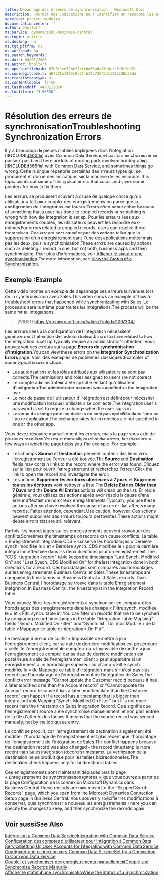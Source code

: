 ```yaml
---
title: Dépannage des erreurs de synchronisation | Microsoft Docs
description: Fournit des indications pour identifier et résoudre les erreurs de synchronisation.
services: project-madeira
documentationcenter: ''
author: bholtorf
ms.service: dynamics365-business-central
ms.topic: article
ms.devlang: na
ms.tgt_pltfrm: na
ms.workload: na
ms.search.keywords: ''
ms.date: 04/01/2020
ms.author: bholtorf
ms.openlocfilehash: 82b5f3ec52be27c4fbe60a6a63a0cfc5f6f1bd7c
ms.sourcegitcommit: d67328e1992c9a754b14c7267ab11312c80c38dd
ms.translationtype: HT
ms.contentlocale: fr-CH
ms.lasthandoff: 04/01/2020
ms.locfileid: "3196558"
---
```

# <a name="troubleshooting-synchronization-errors"></a><span data-ttu-id="e1b42-103">Résolution des erreurs de synchronisation</span><span class="sxs-lookup"><span data-stu-id="e1b42-103">Troubleshooting Synchronization Errors</span></span>
<span data-ttu-id="e1b42-104">Il y a beaucoup de pièces mobiles impliquées dans l'intégration [!INCLUDE[d365fin](includes/d365fin_md.md)] avec Common Data Service, et parfois les choses ne se passent pas bien.</span><span class="sxs-lookup"><span data-stu-id="e1b42-104">There are lots of moving parts involved in integrating [!INCLUDE[d365fin](includes/d365fin_md.md)] with Common Data Service, and sometimes things go wrong.</span></span> <span data-ttu-id="e1b42-105">Cette rubrique répertorie certaines des erreurs types qui se produisent et donne des indications sur la manière de les résoudre.</span><span class="sxs-lookup"><span data-stu-id="e1b42-105">This topic points out some of the typical errors that occur and gives some pointers for how to fix them.</span></span>

<span data-ttu-id="e1b42-106">Les erreurs se produisent souvent à cause de quelque chose qu'un utilisateur a fait pour coupler des enregistrements ou parce que la configuration de l'intégration est fausse.</span><span class="sxs-lookup"><span data-stu-id="e1b42-106">Errors often occur either because of something that a user has done to coupled records or something is wrong with how the integration is set up.</span></span> <span data-ttu-id="e1b42-107">Pour les erreurs liées aux enregistrements couplés, les utilisateurs peuvent les résoudre eux-mêmes.</span><span class="sxs-lookup"><span data-stu-id="e1b42-107">For errors related to coupled records, users can resolve those themselves.</span></span> <span data-ttu-id="e1b42-108">Ces erreurs sont causées par des actions telles que la suppression d'un enregistrement dans l'une des applications métier mais pas les deux, puis la synchronisation.</span><span class="sxs-lookup"><span data-stu-id="e1b42-108">These errors are caused by actions such as deleting a record in one, but not both, business apps and then synchronizing.</span></span> <span data-ttu-id="e1b42-109">Pour plus d'informations, voir [Afficher le statut d'une synchronisation](admin-how-to-view-synchronization-status.md).</span><span class="sxs-lookup"><span data-stu-id="e1b42-109">For more information, see [View the Status of a Synchronization](admin-how-to-view-synchronization-status.md).</span></span>

## <a name="example"></a><span data-ttu-id="e1b42-110">Exemple :</span><span class="sxs-lookup"><span data-stu-id="e1b42-110">Example</span></span>
<span data-ttu-id="e1b42-111">Cette vidéo montre un exemple de dépannage des erreurs survenues lors de la synchronisation avec Sales.</span><span class="sxs-lookup"><span data-stu-id="e1b42-111">This video shows an example of how to troubleshoot errors that happened while synchronizating with Sales.</span></span> <span data-ttu-id="e1b42-112">Le processus sera le même pour toutes les intégrations.</span><span class="sxs-lookup"><span data-stu-id="e1b42-112">The process will be the same for all integrations.</span></span> 

> [!VIDEO https://go.microsoft.com/fwlink/?linkid=2097304]

<span data-ttu-id="e1b42-113">Les erreurs liées à la configuration de l'intégration nécessitent généralement l'attention de l'administrateur.</span><span class="sxs-lookup"><span data-stu-id="e1b42-113">Errors that are related to how the integration is set up typically require an administrator's attention.</span></span> <span data-ttu-id="e1b42-114">Vous pouvez voir ces erreurs sur la page **Erreurs de synchronisation d'intégration**.</span><span class="sxs-lookup"><span data-stu-id="e1b42-114">You can view these errors on the **Integration Synchronization Errors** page.</span></span> <span data-ttu-id="e1b42-115">Voici des exemples de problèmes classiques :</span><span class="sxs-lookup"><span data-stu-id="e1b42-115">Examples of some typical issues include:</span></span>  
  
* <span data-ttu-id="e1b42-116">Les autorisations et les rôles attribués aux utilisateurs ne sont pas corrects.</span><span class="sxs-lookup"><span data-stu-id="e1b42-116">The permissions and roles assigned to users are not correct.</span></span>  
* <span data-ttu-id="e1b42-117">Le compte administrateur a été spécifié en tant qu'utilisateur d'intégration.</span><span class="sxs-lookup"><span data-stu-id="e1b42-117">The administrator account was specified as the integration user.</span></span>  
* <span data-ttu-id="e1b42-118">Le mot de passe de l'utilisateur d'intégration est défini pour nécessiter une modification lorsque l'utilisateur se connecte.</span><span class="sxs-lookup"><span data-stu-id="e1b42-118">The integration user's password is set to require a change when the user signs in.</span></span>  
* <span data-ttu-id="e1b42-119">Les taux de change pour les devises ne sont pas spécifiés dans l'une ou l'autre application.</span><span class="sxs-lookup"><span data-stu-id="e1b42-119">The exchange rates for currencies are not specified in one or the other app.</span></span>  
  
<span data-ttu-id="e1b42-120">Vous devez résoudre manuellement les erreurs, mais la page vous aide de plusieurs manières.</span><span class="sxs-lookup"><span data-stu-id="e1b42-120">You must manually resolve the errors, but there are a few ways in which the page helps you.</span></span> <span data-ttu-id="e1b42-121">Par exemple :</span><span class="sxs-lookup"><span data-stu-id="e1b42-121">For example:</span></span>  

* <span data-ttu-id="e1b42-122">Les champs **Source** et **Destination** peuvent contenir des liens vers l'enregistrement où l'erreur a été trouvée.</span><span class="sxs-lookup"><span data-stu-id="e1b42-122">The **Source** and **Destination** fields may contain links to the record where the error was found.</span></span> <span data-ttu-id="e1b42-123">Cliquez sur le lien pour ouvrir l'enregistrement et recherchez l'erreur.</span><span class="sxs-lookup"><span data-stu-id="e1b42-123">Click the link to open the record and investigate the error.</span></span>  
* <span data-ttu-id="e1b42-124">Les actions **Supprimer les écritures ultérieures à 7 jours** et **Supprimer toutes les écritures** vont nettoyer la liste.</span><span class="sxs-lookup"><span data-stu-id="e1b42-124">The **Delete Entries Older than 7 Days** and the **Delete All Entries** actions will clean up the list.</span></span> <span data-ttu-id="e1b42-125">En règle générale, vous utilisez ces actions après avoir résolu la cause d'une erreur affectant de nombreux enregistrements.</span><span class="sxs-lookup"><span data-stu-id="e1b42-125">Typically, you use these actions after you have resolved the cause of an error that affects many records.</span></span> <span data-ttu-id="e1b42-126">Faites attention, cependant.</span><span class="sxs-lookup"><span data-stu-id="e1b42-126">Use caution, however.</span></span> <span data-ttu-id="e1b42-127">Ces actions peuvent supprimer des erreurs toujours pertinentes.</span><span class="sxs-lookup"><span data-stu-id="e1b42-127">These actions might delete errors that are still relevant.</span></span>

<span data-ttu-id="e1b42-128">Parfois, les horodatages sur les enregistrements peuvent provoquer des conflits.</span><span class="sxs-lookup"><span data-stu-id="e1b42-128">Sometimes the timestamps on records can cause conflicts.</span></span> <span data-ttu-id="e1b42-129">La table « Enregistrement intégration CDS » conserve les horodatages « Dernière synch. modifiée le » et « Dernière synch. CDS modifiée le » pour la dernière intégration effectuée dans les deux directions pour un enregistrement.</span><span class="sxs-lookup"><span data-stu-id="e1b42-129">The "CDS Integration Record" table keeps the timestamps "Last Synch. Modified On" and "Last Synch. CDS Modified On" for the last integration done in both directions for a record.</span></span> <span data-ttu-id="e1b42-130">Ces horodatages sont comparés aux horodatages sur les enregistrements Business Central et Sales.</span><span class="sxs-lookup"><span data-stu-id="e1b42-130">These timestamps are compared to timestamps on Business Central and Sales records.</span></span> <span data-ttu-id="e1b42-131">Dans Business Central, l'horodatage se trouve dans la table Enregistrement intégration.</span><span class="sxs-lookup"><span data-stu-id="e1b42-131">In Business Central, the timestamp is in the Integration Record table.</span></span>

<span data-ttu-id="e1b42-132">Vous pouvez filtrer les enregistrements à synchroniser en comparant les horodatages des enregistrements dans les champs « Filtre synch. modifiée le » et « Fltr. synch. table int.</span><span class="sxs-lookup"><span data-stu-id="e1b42-132">You can filter on records that are to be synched by comparing record timestamps in the table "Integration Table Mapping" fields "Synch. Modified On Filter" and "Synch. Int. Tbl.</span></span> <span data-ttu-id="e1b42-133">mod.</span><span class="sxs-lookup"><span data-stu-id="e1b42-133">Mod.</span></span> <span data-ttu-id="e1b42-134">le » de la table « Mappage de table d'intégration ».</span><span class="sxs-lookup"><span data-stu-id="e1b42-134">On Fltr.".</span></span>

<span data-ttu-id="e1b42-135">Le message d'erreur de conflit « Impossible de mettre à jour l'enregistrement client, car sa date de dernière modification est postérieure à celle de l'enregistrement de compte » ou « Impossible de mettre à jour l'enregistrement de compte, car sa date de dernière modification est postérieure à celle de l'enregistrement client » peut apparaître si un enregistrement a un horodatage supérieur au champ « Filtre synch. modifiée le » du Mappage de table d'intégration, mais s'il n'est pas plus récent que l'horodatage de l’enregistrement de l’intégration de Sales.</span><span class="sxs-lookup"><span data-stu-id="e1b42-135">The conflict error message "Cannot update the Customer record because it has a later modified date than the Account record" or "Cannot update the Account record because it has a later modified date than the Customer record" can happen if a record has a timestamp that is bigger than IntegrationTableMapping."Synch. Modified On Filter" but it is not more recent than the timestamp on Sales Integration Record.</span></span> <span data-ttu-id="e1b42-136">Cela signifie que l'enregistrement source a été synchronisé manuellement, et non par l'entrée de la file d'attente des tâches.</span><span class="sxs-lookup"><span data-stu-id="e1b42-136">It means that the source record was synced manually, not by the job queue entry.</span></span> 

<span data-ttu-id="e1b42-137">Le conflit se produit, car l'enregistrement de destination a également été modifié : l'horodatage de l'enregistrement est plus récent que l'horodatage de l'enregistrement de l'intégration de Sales.</span><span class="sxs-lookup"><span data-stu-id="e1b42-137">The conflict happens because the destination record was also changed  - the record timestamp is more recent than Sales Integration Record's timestamp.</span></span> <span data-ttu-id="e1b42-138">La vérification de la destination ne se produit que pour les tables bidirectionnelles.</span><span class="sxs-lookup"><span data-stu-id="e1b42-138">The destination check happens only for bi-directional tables.</span></span> 

<span data-ttu-id="e1b42-139">Ces enregistrements sont maintenant déplacés vers la page « Enregistrements de synchronisation ignorés », que vous ouvrez à partir de la page Configuration de la connexion Microsoft Dynamics dans Business Central.</span><span class="sxs-lookup"><span data-stu-id="e1b42-139">These records are now moved to the "Skipped Synch. Records" page, which you open from the Microsoft Dynamics Connection Setup page in Business Central.</span></span> <span data-ttu-id="e1b42-140">Vous pouvez y spécifier les modifications à conserver, puis synchroniser à nouveau les enregistrements.</span><span class="sxs-lookup"><span data-stu-id="e1b42-140">There you can specify the changes to keep, and then synchronize the records again.</span></span>

## <a name="see-also"></a><span data-ttu-id="e1b42-141">Voir aussi</span><span class="sxs-lookup"><span data-stu-id="e1b42-141">See Also</span></span>
[<span data-ttu-id="e1b42-142">Intégration à Common Data Service</span><span class="sxs-lookup"><span data-stu-id="e1b42-142">Integrating with Common Data Service</span></span>](admin-prepare-dynamics-365-for-sales-for-integration.md)  
[<span data-ttu-id="e1b42-143">Configuration des comptes d'utilisateur pour intégration à Common Data Service</span><span class="sxs-lookup"><span data-stu-id="e1b42-143">Setting Up User Accounts for Integrating with Common Data Service</span></span>](admin-setting-up-integration-with-dynamics-sales.md)  
[<span data-ttu-id="e1b42-144">Configurer une connexion vers Common Data Service</span><span class="sxs-lookup"><span data-stu-id="e1b42-144">Set Up a Connection to Common Data Service</span></span>](admin-how-to-set-up-a-dynamics-crm-connection.md)  
[<span data-ttu-id="e1b42-145">Coupler et synchroniser des enregistrements manuellement</span><span class="sxs-lookup"><span data-stu-id="e1b42-145">Couple and Synchronize Records Manually</span></span>](admin-how-to-couple-and-synchronize-records-manually.md)  
[<span data-ttu-id="e1b42-146">Afficher le statut d'une synchronisation</span><span class="sxs-lookup"><span data-stu-id="e1b42-146">View the Status of a Synchronization</span></span>](admin-how-to-view-synchronization-status.md)  
